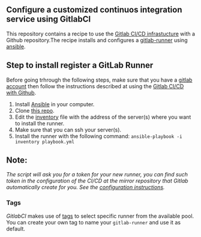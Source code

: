 ## Configure a customized continuos integration service using GitlabCI

This repository contains a recipe to use the [Gitlab CI/CD infrastucture](https://docs.gitlab.com/ee/ci/README.html) with a Github repository.The recipe installs and configures a [gitlab-runner](https://docs.gitlab.com/runner/) using [ansible](https://www.ansible.com/).

## Step to install register a GitLab Runner
Before going trhrough the following steps, make sure that you have a [gitlab account](https://about.gitlab.com/) then follow the instructions described at using the [Gitlab CI/CD with Github](https://docs.gitlab.com/ee/ci/ci_cd_for_external_repos/github_integration.html).

1. Install [Ansible](https://docs.ansible.com/ansible/latest/installation_guide/intro_installation.html) in your computer.
2. Clone [this repo](https://github.com/NLESC-JCER/gitlab_runner).
3. Edit the [inventory](https://docs.ansible.com/ansible/latest/user_guide/intro_inventory.html) file with the address of the server(s) where you want to install the runner.
4. Make sure that you can ssh your server(s).
5. Install the runner with the following command:
   ``ansible-playbook -i inventory playbook.yml``

## Note:
*The script will ask you for a token for your new runner, you can find such token in the configuration of the CI/CD at the mirror repository that Gitlab automatically create for you. See the [configuration instructions](https://docs.gitlab.com/ee/ci/runners/#registering-a-specific-runner-with-a-project-registration-token).*

### Tags
*GitlabCI* makes use of [tags](https://docs.gitlab.com/ee/ci/yaml/#tags) to select specific runner from the available pool. You can create your own tag to name your `gitlab-runner` and use it as default.
